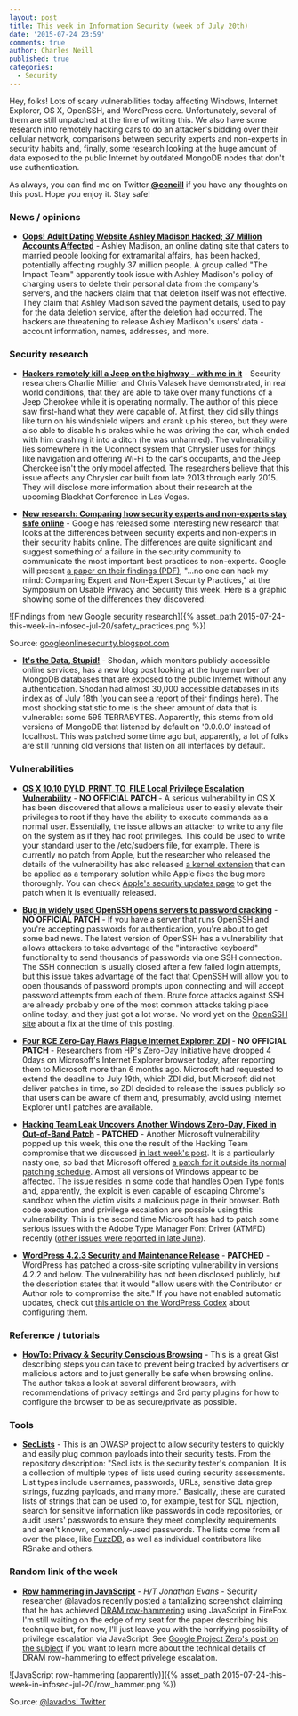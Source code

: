 ```yaml
---
layout: post
title: This week in Information Security (week of July 20th)
date: '2015-07-24 23:59'
comments: true
author: Charles Neill
published: true
categories:
  - Security
---
```


Hey, folks! Lots of scary vulnerabilities today affecting Windows, Internet Explorer, OS X, OpenSSH, and WordPress core. Unfortunately, several of them are still unpatched at the time of writing this. We also have some research into remotely hacking cars to do an attacker's bidding over their cellular network, comparisons between security experts and non-experts in security habits and, finally, some research looking at the huge amount of data exposed to the public Internet by outdated MongoDB nodes that don't use authentication.

As always, you can find me on Twitter [__@ccneill__][twitter] if you have any thoughts on this post. Hope you enjoy it. Stay safe!


<!-- more -->

### News / opinions

- [__Oops! Adult Dating Website Ashley Madison Hacked; 37 Million Accounts Affected__][ashley_madison] - Ashley Madison, an online dating site that caters to married people looking for extramarital affairs, has been hacked, potentially affecting roughly 37 million people. A group called "The Impact Team" apparently took issue with Ashley Madison's policy of charging users to delete their personal data from the company's servers, and the hackers claim that that deletion itself was not effective. They claim that Ashley Madison saved the payment details, used to pay for the data deletion service, after the deletion had occurred. The hackers are threatening to release Ashley Madison's users' data - account information, names, addresses, and more.

### Security research

- [__Hackers remotely kill a Jeep on the highway - with me in it__][jeep] - Security researchers Charlie Millier and Chris Valasek have demonstrated, in real world conditions, that they are able to take over many functions of a Jeep Cherokee while it is operating normally. The author of this piece saw first-hand what they were capable of. At first, they did silly things like turn on his windshield wipers and crank up his stereo, but they were also able to disable his brakes while he was driving the car, which ended with him crashing it into a ditch (he was unharmed). The vulnerability lies somewhere in the Uconnect system that Chrysler uses for things like navigation and offering Wi-Fi to the car's occupants, and the Jeep Cherokee isn't the only model affected. The researchers believe that this issue affects any Chrysler car built from late 2013 through early 2015. They will disclose more information about their research at the upcoming Blackhat Conference in Las Vegas.

- [__New research: Comparing how security experts and non-experts stay safe online__][safety] - Google has released some interesting new research that looks at the differences between security experts and non-experts in their security habits online. The differences are quite significant and suggest something of a failure in the security community to communicate the most important best practices to non-experts. Google will present [a paper on their findings (PDF)][safety_pdf], "...no one can hack my mind: Comparing Expert and Non-Expert Security Practices," at the Symposium on Usable Privacy and Security this week. Here is a graphic showing some of the differences they discovered:

![Findings from new Google security research]({% asset_path 2015-07-24-this-week-in-infosec-jul-20/safety_practices.png %})

Source: [googleonlinesecurity.blogspot.com][safety]

- [__It's the Data, Stupid!__][mongodb] - Shodan, which monitors publicly-accessible online services, has a new blog post looking at the huge number of MongoDB databases that are exposed to the public Internet without any authentication. Shodan had almost 30,000 accessible databases in its index as of July 18th (you can see [a report of their findings here][mongodb_report]). The most shocking statistic to me is the sheer amount of data that is vulnerable: some 595 TERRABYTES. Apparently, this stems from old versions of MongoDB that listened by default on '0.0.0.0' instead of localhost. This was patched some time ago but, apparently, a lot of folks are still running old versions that listen on all interfaces by default.

### Vulnerabilities

- [__OS X 10.10 DYLD_PRINT_TO_FILE Local Privilege Escalation Vulnerability__][os_x] - __NO OFFICIAL PATCH__ - A serious vulnerability in OS X has been discovered that allows a malicious user to easily elevate their privileges to root if they have the ability to execute commands as a normal user. Essentially, the issue allows an attacker to write to any file on the system as if they had root privileges. This could be used to write your standard user to the /etc/sudoers file, for example. There is currently no patch from Apple, but the researcher who released the details of the vulnerability has also released [a kernel extension][os_x_kernel] that can be applied as a temporary solution while Apple fixes the bug more thoroughly. You can check [Apple's security updates page][os_x_security] to get the patch when it is eventually released.

- [__Bug in widely used OpenSSH opens servers to password cracking__][openssh] - __NO OFFICIAL PATCH__ - If you have a server that runs OpenSSH and you're accepting passwords for authentication, you're about to get some bad news. The latest version of OpenSSH has a vulnerability that allows attackers to take advantage of the "interactive keyboard" functionality to send thousands of passwords via one SSH connection. The SSH connection is usually closed after a few failed login attempts, but this issue takes advantage of the fact that OpenSSH will allow you to open thousands of password prompts upon connecting and will accept password attempts from each of them. Brute force attacks against SSH are already probably one of the most common attacks taking place online today, and they just got a lot worse. No word yet on the [OpenSSH site][openssh_security] about a fix at the time of this posting.

- [__Four RCE Zero-Day Flaws Plague Internet Explorer: ZDI__][ie] - __NO OFFICIAL PATCH__ - Researchers from HP's Zero-Day Initiative have dropped 4 0days on Microsoft's Internet Explorer browser today, after reporting them to Microsoft more than 6 months ago. Microsoft had requested to extend the deadline to July 19th, which ZDI did, but Microsoft did not deliver patches in time, so ZDI decided to release the issues publicly so that users can be aware of them and, presumably, avoid using Internet Explorer until patches are available.

- [__Hacking Team Leak Uncovers Another Windows Zero-Day, Fixed in Out-of-Band Patch__][windows_font] - __PATCHED__ - Another Microsoft vulnerability popped up this week, this one the result of the Hacking Team compromise that we discussed [in last week's post][last_week]. It is a particularly nasty one, so bad that Microsoft offered [a patch for it outside its normal patching schedule][windows_font_patch]. Almost all versions of Windows appear to be affected. The issue resides in some code that handles Open Type fonts and, apparently, the exploit is even capable of escaping Chrome's sandbox when the victim visits a malicious page in their browser. Both code execution and privilege escalation are possible using this vulnerability. This is the second time Microsoft has had to patch some serious issues with the Adobe Type Manager Font Driver (ATMFD) recently ([other issues were reported in late June][windows_font_2]).

- [__WordPress 4.2.3 Security and Maintenance Release__][wp_vuln] - __PATCHED__ - WordPress has patched a cross-site scripting vulnerability in versions 4.2.2 and below. The vulnerability has not been disclosed publicly, but the description states that it would "allow users with the Contributor or Author role to compromise the site." If you have not enabled automatic updates, check out [this article on the WordPress Codex][wp_auto_update] about configuring them.

### Reference / tutorials

- [__HowTo: Privacy & Security Conscious Browsing__][browser_howto] - This is a great Gist describing steps you can take to prevent being tracked by advertisers or malicious actors and to just generally be safe when browsing online. The author takes a look at several different browsers, with recommendations of privacy settings and 3rd party plugins for how to configure the browser to be as secure/private as possible.

### Tools

- [__SecLists__][seclists] - This is an OWASP project to allow security testers to quickly and easily plug common payloads into their security tests. From the repository description: "SecLists is the security tester's companion. It is a collection of multiple types of lists used during security assessments. List types include usernames, passwords, URLs, sensitive data grep strings, fuzzing payloads, and many more." Basically, these are curated lists of strings that can be used to, for example, test for SQL injection, search for sensitive information like passwords in code repositories, or audit users' passwords to ensure they meet complexity requirements and aren't known, commonly-used passwords. The lists come from all over the place, like [FuzzDB][fuzzdb], as well as individual contributors like RSnake and others.

### Random link of the week

- [__Row hammering in JavaScript__][row_hammering] - _H/T Jonathan Evans_ - Security researcher @lavados recently posted a tantalizing screenshot claiming that he has achieved [DRAM row-hammering][row_hammering2] using JavaScript in FireFox. I'm still waiting on the edge of my seat for the paper describing his technique but, for now, I'll just leave you with the horrifying possibility of privilege escalation via JavaScript. See [Google Project Zero's post on the subject][gpz_dram] if you want to learn more about the technical details of DRAM row-hammering to effect privelege escalation.

![JavaScript row-hammering (apparently)]({% asset_path 2015-07-24-this-week-in-infosec-jul-20/row_hammer.png %})

Source: [@lavados' Twitter][row_hammering]


[twitter]: https://twitter.com/ccneill

[ashley_madison]: https://thehackernews.com/2015/07/adult-dating-website.html

[jeep]: https://www.wired.com/2015/07/hackers-remotely-kill-jeep-highway/
[safety]: https://googleonlinesecurity.blogspot.com/2015/07/new-research-comparing-how-security.html
[safety_pdf]: https://www.usenix.org/system/files/conference/soups2015/soups15-paper-ion.pdf
[mongodb]: https://thehackernews.com/2015/07/MongoDB-Database-hacking-tool.html
[mongodb_report]: https://www.shodan.io/report/OID7V1zw

[os_x]: https://www.sektioneins.de/en/blog/15-07-07-dyld_print_to_file_lpe.html
[os_x_kernel]: https://github.com/sektioneins/SUIDGuard
[os_x_security]: https://support.apple.com/en-us/HT201222
[openssh]: https://arstechnica.com/security/2015/07/bug-in-widely-used-openssh-opens-servers-to-password-cracking/
[openssh_security]: https://www.openssh.com/security.html
[ie]: https://www.securityweek.com/four-rce-zero-day-flaws-plague-internet-explorer-zdi
[windows_font]: https://blog.trendmicro.com/trendlabs-security-intelligence/hacking-team-leak-uncovers-another-windows-zero-day-ms-releases-patch/
[windows_font_patch]: https://technet.microsoft.com/library/security/MS15-078
[windows_font_2]: https://j00ru.vexillium.org/?p=2520
[last_week]: https://developer.rackspace.com/blog/this-week-in-infosec-jul-13/
[wp_vuln]: https://wordpress.org/news/2015/07/wordpress-4-2-3/
[wp_auto_update]: https://codex.wordpress.org/Configuring_Automatic_Background_Updates

[browser_howto]: https://gist.github.com/atcuno/3425484ac5cce5298932

[seclists]: https://github.com/danielmiessler/SecLists
[fuzzdb]: https://code.google.com/p/fuzzdb/

[row_hammering]: https://twitter.com/lavados/status/619164699972792320
[row_hammering2]: https://en.wikipedia.org/wiki/Row_hammer
[gpz_dram]: https://googleprojectzero.blogspot.com/2015/03/exploiting-dram-rowhammer-bug-to-gain.html
